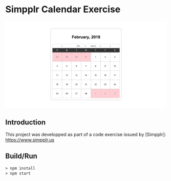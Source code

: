 # Simpplr Calendar Exercise

![screenshot](https://github.com/paulwroe16/simpplr-calendar-exercise/blob/master/screenshot.png)

## Introduction
This project was developped as part of a code exercise issued by [Simpplr]: https://www.simpplr.us

## Build/Run
```
> npm install
> npm start
```

